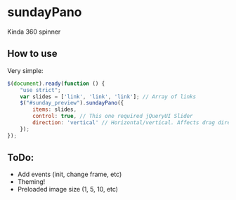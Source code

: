 # sundayPano

Kinda 360 spinner

## How to use

Very simple:

```javascript
$(document).ready(function () {
    "use strict";
    var slides = ['link', 'link', 'link']; // Array of links
    $("#sunday_preview").sundayPano({
        items: slides,
        control: true, // This one required jQueryUI Slider
        direction: 'vertical' // Horizontal/vertical. Affects drag direction and control slider position
    });
});
```

## ToDo:
* Add events (init, change frame, etc)
* Theming!
* Preloaded image size (1, 5, 10, etc)
